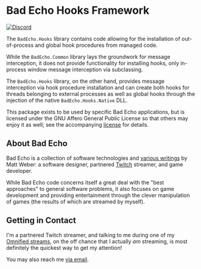 # Bad Echo Hooks Framework
[![Discord](https://img.shields.io/discord/348353194801364992?style=flat-square&label=Discord&logo=discord&logoColor=white&color=7289DA)](https://discord.gg/omni) 

The `BadEcho.Hooks` library contains code allowing for the installation of out-of-process and global hook procedures from managed code.

While the `BadEcho.Common` library lays the groundwork for message interception, it does not provide functionality for installing hooks, only in-process window message interception via subclassing. 

The `BadEcho.Hooks` library, on the other hand, provides message interception via hook procedure installation and can create both hooks for threads belonging to external processes as well as global hooks through the injection of the native `BadEcho.Hooks.Native` DLL.

This package exists to be used by specific Bad Echo applications, but is licensed under the GNU Affero General Public License so that others may enjoy it as well; see the accompanying [license](https://github.com/BadEcho/core/blob/master/LICENSE.md) for details.

## About Bad Echo
Bad Echo is a collection of software technologies and [various writings](https://badecho.com) by Matt Weber: a software designer, partnered [Twitch](https://twitch.tv/omni) streamer, and game developer.

While Bad Echo code concerns itself a great deal with the "best approaches" to general software problems, it also focuses on game development and providing entertainment through the clever manipulation of games (the results of which are streamed by myself).

## Getting in Contact
I'm a partnered Twitch streamer, and talking to me during one of my [Omnified streams](https://twitch.tv/omni), on the off chance that I actually _am_ streaming, is most definitely the quickest way to get my attention!

You may also reach me [via email](mailto:matt@badecho.com).